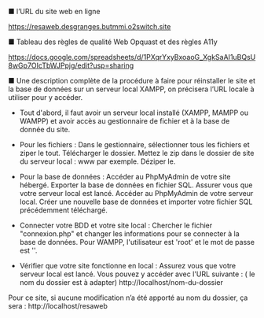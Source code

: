 ■ l’URL du site web en ligne

https://resaweb.desgranges.butmmi.o2switch.site

■ Tableau des règles de qualité Web Opquast et des règles A11y

https://docs.google.com/spreadsheets/d/1PXqrYxyBxoaoG_XgkSaAI1uBQsU8wGp7OIcTbWJPpjg/edit?usp=sharing

■ Une description complète de la procédure à faire pour réinstaller le site et la base de données sur un serveur local XAMPP, on précisera l’URL locale à utiliser pour y accéder.


- Tout d'abord, il faut avoir un serveur local installé (XAMPP, MAMPP ou WAMPP) et avoir accès au gestionnaire de fichier et à la base de donnée du site.


- Pour les fichiers :
Dans le gestionnaire, sélectionner tous les fichiers et ziper le tout. Télécharger le dossier.
Mettez le zip dans le dossier de site du serveur local : www par exemple.
Déziper le.


- Pour la base de données :
Accéder au PhpMyAdmin de votre site hébergé. Exporter la base de données en fichier SQL.
Assurer vous que votre serveur local est lancé. Accéder au PhpMyAdmin de votre serveur local.
Créer une nouvelle base de données et importer votre fichier SQL précédemment téléchargé.


- Connecter votre BDD et votre site local :
Chercher le fichier "connexion.php" et changer les informations pour se connecter à la base de données.
Pour WAMPP, l'utilisateur est 'root' et le mot de passe est ''.


- Vérifier que votre site fonctionne en local :
Assurez vous que votre serveur local est lancé.
Vous pouvez y accéder avec l'URL suivante : ( le nom du dossier est à adapter)
http://localhost/nom-du-dossier


Pour ce site, si aucune modification n’a été apporté au nom du dossier, ça sera :
http://localhost/resaweb